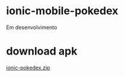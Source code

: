 # ionic-mobile-pokedex
Em desenvolvimento

# download apk
[ionic-pokedex.zip](https://github.com/luczz1/ionic-mobile-pokedex/files/10037732/ionic-pokedex.zip)

